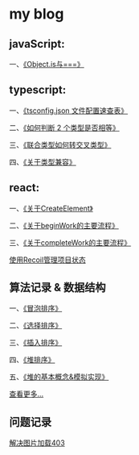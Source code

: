 # my blog

## javaScript:
一、[《Object.is与===》](https://github.com/lmxyjy/blogs/issues/6)

## typescript:

一、[《tsconfig.json 文件配置速查表》](https://github.com/lmxyjy/blogs/issues/1)

二、[《如何判断 2 个类型是否相等》](https://github.com/lmxyjy/blogs/issues/2)

三、[《联合类型如何转交叉类型》](https://github.com/lmxyjy/blogs/issues/3)

四、[《关于类型兼容》](https://github.com/lmxyjy/blogs/issues/4)

## react:
一、[《关于CreateElement》](https://github.com/lmxyjy/blogs/issues/5)

二、[《关于beginWork的主要流程》](https://github.com/lmxyjy/blogs/issues/8)

三、[《关于completeWork的主要流程》](https://github.com/lmxyjy/blogs/issues/13)

[使用Recoil管理项目状态](https://github.com/lmxyjy/blogs/issues/15)

## 算法记录 & 数据结构
一、[《冒泡排序》](https://github.com/lmxyjy/blogs/issues/7)

二、[《选择排序》](https://github.com/lmxyjy/blogs/issues/9)

三、[《插入排序》](https://github.com/lmxyjy/blogs/issues/10)

四、[《堆排序》](https://github.com/lmxyjy/blogs/issues/11)

五、[《堆的基本概念&模拟实现》](https://github.com/lmxyjy/blogs/issues/12)

[查看更多...](https://github.com/lmxyjy/algorithm)

## 问题记录
[解决图片加载403](https://github.com/lmxyjy/blogs/issues/14)
